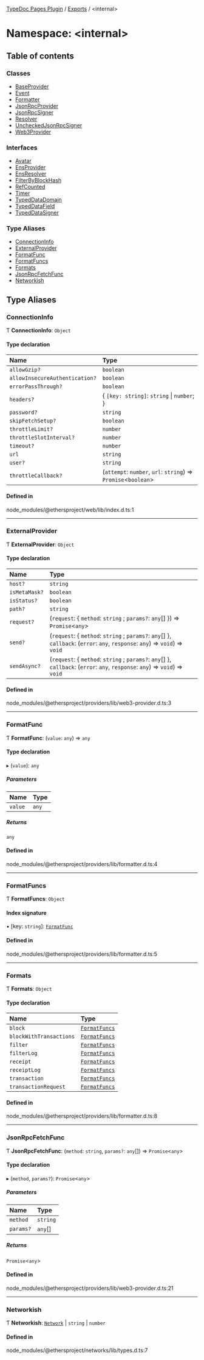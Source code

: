 [TypeDoc Pages Plugin](../README.md) / [Exports](../modules.md) / <internal\>

# Namespace: <internal\>

## Table of contents

### Classes

- [BaseProvider](../classes/internal_.BaseProvider.md)
- [Event](../classes/internal_.Event.md)
- [Formatter](../classes/internal_.Formatter.md)
- [JsonRpcProvider](../classes/internal_.JsonRpcProvider.md)
- [JsonRpcSigner](../classes/internal_.JsonRpcSigner.md)
- [Resolver](../classes/internal_.Resolver.md)
- [UncheckedJsonRpcSigner](../classes/internal_.UncheckedJsonRpcSigner.md)
- [Web3Provider](../classes/internal_.Web3Provider.md)

### Interfaces

- [Avatar](../interfaces/internal_.Avatar.md)
- [EnsProvider](../interfaces/internal_.EnsProvider.md)
- [EnsResolver](../interfaces/internal_.EnsResolver.md)
- [FilterByBlockHash](../interfaces/internal_.FilterByBlockHash.md)
- [RefCounted](../interfaces/internal_.RefCounted.md)
- [Timer](../interfaces/internal_.Timer.md)
- [TypedDataDomain](../interfaces/internal_.TypedDataDomain.md)
- [TypedDataField](../interfaces/internal_.TypedDataField.md)
- [TypedDataSigner](../interfaces/internal_.TypedDataSigner.md)

### Type Aliases

- [ConnectionInfo](internal_.md#connectioninfo)
- [ExternalProvider](internal_.md#externalprovider)
- [FormatFunc](internal_.md#formatfunc)
- [FormatFuncs](internal_.md#formatfuncs)
- [Formats](internal_.md#formats)
- [JsonRpcFetchFunc](internal_.md#jsonrpcfetchfunc)
- [Networkish](internal_.md#networkish)

## Type Aliases

### ConnectionInfo

Ƭ **ConnectionInfo**: `Object`

#### Type declaration

| Name | Type |
| :------ | :------ |
| `allowGzip?` | `boolean` |
| `allowInsecureAuthentication?` | `boolean` |
| `errorPassThrough?` | `boolean` |
| `headers?` | { `[key: string]`: `string` \| `number`;  } |
| `password?` | `string` |
| `skipFetchSetup?` | `boolean` |
| `throttleLimit?` | `number` |
| `throttleSlotInterval?` | `number` |
| `timeout?` | `number` |
| `url` | `string` |
| `user?` | `string` |
| `throttleCallback?` | (`attempt`: `number`, `url`: `string`) => `Promise`<`boolean`\> |

#### Defined in

node_modules/@ethersproject/web/lib/index.d.ts:1

___

### ExternalProvider

Ƭ **ExternalProvider**: `Object`

#### Type declaration

| Name | Type |
| :------ | :------ |
| `host?` | `string` |
| `isMetaMask?` | `boolean` |
| `isStatus?` | `boolean` |
| `path?` | `string` |
| `request?` | (`request`: { `method`: `string` ; `params?`: `any`[]  }) => `Promise`<`any`\> |
| `send?` | (`request`: { `method`: `string` ; `params?`: `any`[]  }, `callback`: (`error`: `any`, `response`: `any`) => `void`) => `void` |
| `sendAsync?` | (`request`: { `method`: `string` ; `params?`: `any`[]  }, `callback`: (`error`: `any`, `response`: `any`) => `void`) => `void` |

#### Defined in

node_modules/@ethersproject/providers/lib/web3-provider.d.ts:3

___

### FormatFunc

Ƭ **FormatFunc**: (`value`: `any`) => `any`

#### Type declaration

▸ (`value`): `any`

##### Parameters

| Name | Type |
| :------ | :------ |
| `value` | `any` |

##### Returns

`any`

#### Defined in

node_modules/@ethersproject/providers/lib/formatter.d.ts:4

___

### FormatFuncs

Ƭ **FormatFuncs**: `Object`

#### Index signature

▪ [key: `string`]: [`FormatFunc`](internal_.md#formatfunc)

#### Defined in

node_modules/@ethersproject/providers/lib/formatter.d.ts:5

___

### Formats

Ƭ **Formats**: `Object`

#### Type declaration

| Name | Type |
| :------ | :------ |
| `block` | [`FormatFuncs`](internal_.md#formatfuncs) |
| `blockWithTransactions` | [`FormatFuncs`](internal_.md#formatfuncs) |
| `filter` | [`FormatFuncs`](internal_.md#formatfuncs) |
| `filterLog` | [`FormatFuncs`](internal_.md#formatfuncs) |
| `receipt` | [`FormatFuncs`](internal_.md#formatfuncs) |
| `receiptLog` | [`FormatFuncs`](internal_.md#formatfuncs) |
| `transaction` | [`FormatFuncs`](internal_.md#formatfuncs) |
| `transactionRequest` | [`FormatFuncs`](internal_.md#formatfuncs) |

#### Defined in

node_modules/@ethersproject/providers/lib/formatter.d.ts:8

___

### JsonRpcFetchFunc

Ƭ **JsonRpcFetchFunc**: (`method`: `string`, `params?`: `any`[]) => `Promise`<`any`\>

#### Type declaration

▸ (`method`, `params?`): `Promise`<`any`\>

##### Parameters

| Name | Type |
| :------ | :------ |
| `method` | `string` |
| `params?` | `any`[] |

##### Returns

`Promise`<`any`\>

#### Defined in

node_modules/@ethersproject/providers/lib/web3-provider.d.ts:21

___

### Networkish

Ƭ **Networkish**: [`Network`](internal_.md#network) \| `string` \| `number`

#### Defined in

node_modules/@ethersproject/networks/lib/types.d.ts:7
